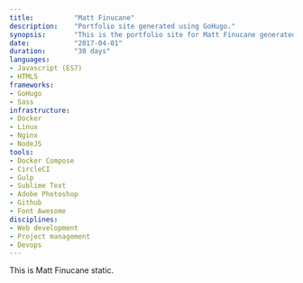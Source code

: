 ```yaml
---
title: 			"Matt Finucane"
description:	"Portfolio site generated using GoHugo."
synopsis:		"This is the portfolio site for Matt Finucane generated using the GoHugo static site generator."
date:			"2017-04-01"
duration:		"30 days"
languages: 		
- Javascript (ES7)
- HTML5
frameworks:
- GoHugo
- Sass
infrastructure: 
- Docker
- Linux
- Nginx
- NodeJS
tools:
- Docker Compose
- CircleCI
- Gulp
- Sublime Text
- Adobe Photoshop
- Github
- Font Awesome
disciplines:
- Web development
- Project management
- Devops
---
```


This is Matt Finucane static.